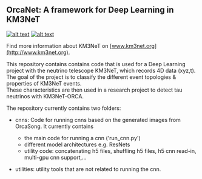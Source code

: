 ## OrcaNet: A framework for Deep Learning in KM3NeT <br />

[![alt text][image_1]][hyperlink_1] [![alt text][image_2]][hyperlink_2]

  [hyperlink_1]: https://git.km3net.de/OrcaNet/pipelines
  [image_1]: https://git.km3net.de/ml/OrcaNet/badges/master/build.svg

  [hyperlink_2]: https://ml.pages.km3net.de/OrcaNet
  [image_2]: https://examples.pages.km3net.de/km3badges/docs-latest-brightgreen.svg

Find more information about KM3NeT on [www.km3net.org](http://www.km3net.org).

This repository contains contains code that is used for a Deep Learning project with the neutrino telescope KM3NeT, which records 4D data (xyz,t).
The goal of the project is to classify the different event topologies & properties of KM3NeT events. <br />
These characteristics are then used in a research project to detect tau neutrinos with KM3NeT-ORCA. <br />

The repository currently contains two folders: <br />
- cnns: Code for running cnns based on the generated images from OrcaSong. It currently contains
    - the main code for running a cnn ('run_cnn.py')
    - different model architectures e.g. ResNets
    - utility code: concatenating h5 files, shuffling h5 files, h5 cnn read-in, multi-gpu cnn support,...

- utilities: utility tools that are not related to running the cnn.



